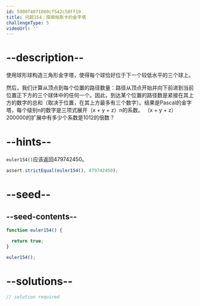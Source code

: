 ```yaml
---
id: 5900f4071000cf542c50ff19
title: 问题154：探索帕斯卡的金字塔
challengeType: 5
videoUrl: ''
---
```


# --description--

使用球形球构造三角形金字塔，使得每个球恰好位于下一个较低水平的三个球上。

然后，我们计算从顶点到每个位置的路径数量：路径从顶点开始并向下前进到当前位置正下方的三个球体中的任何一个。因此，到达某个位置的路径数是紧接在其上方的数字的总和（取决于位置，在其上方最多有三个数字）。结果是Pascal的金字塔，每个级别n的数字是三项式展开（x + y + z）n的系数。 （x + y + z）200000的扩展中有多少个系数是1012的倍数？

# --hints--

`euler154()`应该返回479742450。

```js
assert.strictEqual(euler154(), 479742450);
```

# --seed--

## --seed-contents--

```js
function euler154() {

  return true;
}

euler154();
```

# --solutions--

```js
// solution required
```
